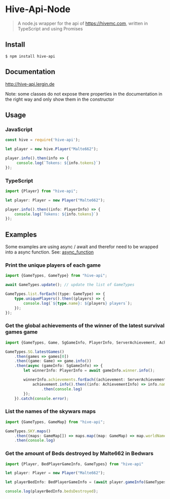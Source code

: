 # Hive-Api-Node

> A node.js wrapper for the api of https://hivemc.com, written in TypeScript and using Promises


## Install

```
$ npm install hive-api
```

## Documentation

http://hive-api.lergin.de

Note: some classes do not expose there properties in the documentation in the right way and only show them in the constructor


## Usage

### JavaScript

```js
const hive = require('hive-api');

let player = new hive.Player("Malte662");

player.info().then(info => {
	 console.log(`Tokens: ${info.tokens}`)
});
```

### TypeScript
```typescript
import {Player} from "hive-api";

let player: Player = new Player("Malte662");

player.info().then((info: PlayerInfo) => {
    console.log(`Tokens: ${info.tokens}`)
});
```


## Examples

Some examples are using async / await and therefor need to be wrapped into a async function. See: [async_function](https://developer.mozilla.org/en-US/docs/Web/JavaScript/Reference/Statements/async_function)


### Print the unique players of each game

```typescript
import {GameTypes, GameType} from "hive-api";

await GameTypes.update(); // update the list of GameTypes

GameTypes.list.forEach((type: GameType) => {
    type.uniquePlayers().then((players) => {
        console.log(`${type.name}: ${players} players`);
    });
});
```


### Get the global achievements of the winner of the latest survival games game

```typescript
import {GameTypes, Game, SgGameInfo, PlayerInfo, ServerAchievement, AchievementInfo} from "hive-api";

GameTypes.SG.latestGames()
	.then(games => games[0])
	.then((game: Game) => game.info())
	.then(async (gameInfo: SgGameInfo) => {
		let winnerInfo: PlayerInfo = await gameInfo.winner.info();

		winnerInfo.achievements.forEach((achievement: ServerAchievement) =>{
			achievement.info().then((info: AchievementInfo) => info.name)
				.then(console.log)
		});
	}).catch(console.error);
```


### List the names of the skywars maps

```typescript
import {GameTypes, GameMap} from "hive-api";

GameTypes.SKY.maps()
    .then((maps: GameMap[]) => maps.map((map: GameMap) => map.worldName))
    .then(console.log)
```


### Get the amount of Beds destroyed by Malte662 in Bedwars

```typescript
import {Player, BedPlayerGameInfo, GameTypes} from "hive-api"

let player: Player = new Player("Malte662");

let playerBedInfo: BedPlayerGameInfo = (await player.gameInfo(GameTypes.BED)) as BedPlayerGameInfo;

console.log(playerBedInfo.bedsDestroyed);
```